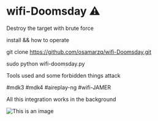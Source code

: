 # wifi-Doomsday ⚠️
Destroy the target with brute force


install && how to operate

git clone https://github.com/osamarzq/wifi-Doomsday.git


sudo python wifi-doomsday.py

Tools used and some forbidden things attack

#mdk3 #mdk4 #aireplay-ng #wifi-JAMER

All this integration works in the background

![This is an image](https://www.linkpicture.com/q/Screenshot_2023-03-02_03-59-27.png)
